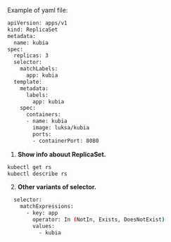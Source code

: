 Example of yaml file:  
``` bash
apiVersion: apps/v1
kind: ReplicaSet
metadata:
  name: kubia
spec:
  replicas: 3
  selector:
    matchLabels:
      app: kubia
  template:
    metadata:
      labels:
        app: kubia
    spec:
      containers:
      - name: kubia
        image: luksa/kubia
        ports:
        - containerPort: 8080
```
1. **Show info abouut ReplicaSet.**
``` bash
kubectl get rs
kubectl describe rs
```
2. **Other variants of selector.**
``` bash
  selector:
    matchExpressions:
      - key: app
        operator: In (NotIn, Exists, DoesNotExist)
        values:
          - kubia
```
